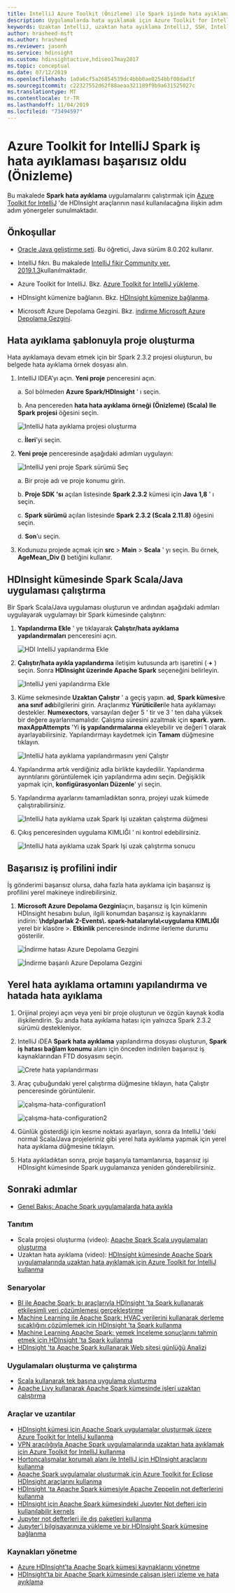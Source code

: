```yaml
---
title: IntelliJ Azure Toolkit (Önizleme) ile Spark işinde hata ayıklama-HDInsight
description: Uygulamalarda hata ayıklamak için Azure Toolkit for IntelliJ HDInsight araçlarını kullanma kılavuzu
keywords: Uzaktan IntelliJ, uzaktan hata ayıklama IntelliJ, SSH, IntelliJ, HDInsight, hata ayıklama IntelliJ, hata ayıklama
author: hrasheed-msft
ms.author: hrasheed
ms.reviewer: jasonh
ms.service: hdinsight
ms.custom: hdinsightactive,hdiseo17may2017
ms.topic: conceptual
ms.date: 07/12/2019
ms.openlocfilehash: 1a0a6cf5a26854539dc4bbb0ae0254bbf08dad1f
ms.sourcegitcommit: c22327552d62f88aeaa321189f9b9a631525027c
ms.translationtype: MT
ms.contentlocale: tr-TR
ms.lasthandoff: 11/04/2019
ms.locfileid: "73494597"
---
```

# <a name="failure-spark-job-debugging-with-azure-toolkit-for-intellij-preview"></a>Azure Toolkit for IntelliJ Spark iş hata ayıklaması başarısız oldu (Önizleme)

Bu makalede **Spark hata ayıklama** uygulamalarını çalıştırmak için [Azure Toolkit for IntelliJ](https://docs.microsoft.com/java/azure/intellij/azure-toolkit-for-intellij?view=azure-java-stable) 'de HDInsight araçlarının nasıl kullanılacağına ilişkin adım adım yönergeler sunulmaktadır.

## <a name="prerequisites"></a>Önkoşullar

* [Oracle Java geliştirme seti](https://www.oracle.com/technetwork/java/javase/downloads/jdk8-downloads-2133151.html). Bu öğretici, Java sürüm 8.0.202 kullanır.
  
* IntelliJ fıkrı. Bu makalede [IntelliJ fikir Community ver. 2019.1.3](https://www.jetbrains.com/idea/download/#section=windows)kullanılmaktadır.
  
* Azure Toolkit for IntelliJ. Bkz. [Azure Toolkit for IntelliJ yükleme](https://docs.microsoft.com/java/azure/intellij/azure-toolkit-for-intellij-installation?view=azure-java-stable).

* HDInsight kümenize bağlanın. Bkz. [HDInsight kümenize bağlanma](apache-spark-intellij-tool-plugin.md).

* Microsoft Azure Depolama Gezgini. Bkz. [indirme Microsoft Azure Depolama Gezgini](https://azure.microsoft.com/features/storage-explorer/).

## <a name="create-a-project-with-debugging-template"></a>Hata ayıklama şablonuyla proje oluşturma

Hata ayıklamaya devam etmek için bir Spark 2.3.2 projesi oluşturun, bu belgede hata ayıklama örnek dosyası alın.

1. IntelliJ IDEA’yı açın. **Yeni proje** penceresini açın.

   a. Sol bölmeden **Azure Spark/HDInsight** ' ı seçin.

   b. Ana pencereden **hata hata ayıklama örneği (Önizleme) (Scala) Ile Spark projesi** öğesini seçin.

     ![IntelliJ hata ayıklama projesi oluşturma](./media/apache-spark-intellij-tool-failure-debug/hdinsight-create-projectfor-failure-debug.png)

   c. **İleri**’yi seçin.

2. **Yeni proje** penceresinde aşağıdaki adımları uygulayın:

   ![IntelliJ yeni proje Spark sürümü Seç](./media/apache-spark-intellij-tool-failure-debug/hdinsight-create-new-project.png)

   a. Bir proje adı ve proje konumu girin.

   b. **Proje SDK 'sı** açılan listesinde **Spark 2.3.2** kümesi için **Java 1,8** ' ı seçin.

   c. **Spark sürümü** açılan listesinde **Spark 2.3.2 (Scala 2.11.8)** öğesini seçin.

   d. **Son**’u seçin.

3. Kodunuzu projede açmak için **src** > **Main** > **Scala** ' yı seçin. Bu örnek, **AgeMean_Div ()** betiğini kullanır.

## <a name="run-a-spark-scalajava-application-on-an-hdinsight-cluster"></a>HDInsight kümesinde Spark Scala/Java uygulaması çalıştırma

Bir Spark Scala/Java uygulaması oluşturun ve ardından aşağıdaki adımları uygulayarak uygulamayı bir Spark kümesinde çalıştırın:

1. **Yapılandırma Ekle** ' ye tıklayarak **Çalıştır/hata ayıklama yapılandırmaları** penceresini açın.

   ![HDI IntelliJ yapılandırma Ekle](./media/apache-spark-intellij-tool-failure-debug/hdinsight-add-new-configuration.png)

2. **Çalıştır/hata ayıkla yapılandırma** iletişim kutusunda artı işaretini ( **+** ) seçin. Sonra **HDInsight üzerinde Apache Spark** seçeneğini belirleyin.

   ![IntelliJ yeni yapılandırma Ekle](./media/apache-spark-intellij-tool-failure-debug/hdinsight-create-new-configuraion-01.png)

3. Küme sekmesinde **Uzaktan Çalıştır** ' a geçiş yapın. **ad**, **Spark kümesi**ve **ana sınıf adı**bilgilerini girin. Araçlarımız **Yürüticiler**ile hata ayıklamayı destekler. **Numexectors**, varsayılan değer 5 ' tir ve 3 ' ten daha yüksek bir değere ayarlanmamalıdır. Çalışma süresini azaltmak için **spark. yarn. maxAppAttempts** 'Yi **iş yapılandırmalarına** ekleyebilir ve değeri 1 olarak ayarlayabilirsiniz. Yapılandırmayı kaydetmek için **Tamam** düğmesine tıklayın.

   ![IntelliJ hata ayıklama yapılandırmasını yeni Çalıştır](./media/apache-spark-intellij-tool-failure-debug/hdinsight-create-new-configuraion-002.png)

4. Yapılandırma artık verdiğiniz adla birlikte kaydedilir. Yapılandırma ayrıntılarını görüntülemek için yapılandırma adını seçin. Değişiklik yapmak için, **konfigürasyonları Düzenle**' yi seçin.

5. Yapılandırma ayarlarını tamamladıktan sonra, projeyi uzak kümede çalıştırabilirsiniz.

   ![IntelliJ hata ayıklama uzak Spark Işi uzaktan çalıştırma düğmesi](./media/apache-spark-intellij-tool-failure-debug/hdinsight-local-run-configuration.png)

6. Çıkış penceresinden uygulama KIMLIĞI ' ni kontrol edebilirsiniz.

   ![IntelliJ hata ayıklama uzak Spark Işi uzak çalıştırma sonucu](./media/apache-spark-intellij-tool-failure-debug/hdinsight-remotely-run-result.png)

## <a name="download-failed-job-profile"></a>Başarısız iş profilini indir

İş gönderimi başarısız olursa, daha fazla hata ayıklama için başarısız iş profilini yerel makineye indirebilirsiniz.

1. **Microsoft Azure Depolama Gezgini**açın, başarısız iş Için kümenin HDInsight hesabını bulun, ilgili konumdan başarısız iş kaynaklarını indirin: **\hdp\parlak 2-Events\\. spark-hatalarıyla\\\<uygulama KIMLIĞI** yerel bir klasöre >. **Etkinlik** penceresinde indirme ilerleme durumu gösterilir.

   ![İndirme hatası Azure Depolama Gezgini](./media/apache-spark-intellij-tool-failure-debug/hdinsight-find-spark-file-001.png)

   ![İndirme başarılı Azure Depolama Gezgini](./media/apache-spark-intellij-tool-failure-debug/spark-on-cosmos-doenload-file-2.png)

## <a name="configure-local-debugging-environment-and-debug-on-failure"></a>Yerel hata ayıklama ortamını yapılandırma ve hatada hata ayıklama

1. Orijinal projeyi açın veya yeni bir proje oluşturun ve özgün kaynak kodla ilişkilendirin. Şu anda hata ayıklama hatası için yalnızca Spark 2.3.2 sürümü destekleniyor.

1. IntelliJ ıDEA **Spark hata ayıklama** yapılandırma dosyası oluşturun, **Spark iş hatası bağlam konumu** alanı için önceden indirilen başarısız iş kaynaklarından FTD dosyasını seçin.

   ![Crete hata yapılandırması](./media/apache-spark-intellij-tool-failure-debug/hdinsight-create-failure-configuration-01.png)

1. Araç çubuğundaki yerel çalıştırma düğmesine tıklayın, hata Çalıştır penceresinde görüntülenir.

   ![çalışma-hata-configuration1](./media/apache-spark-intellij-tool-failure-debug/local-run-failure-configuraion-01.png)

   ![çalışma-hata-configuration2](./media/apache-spark-intellij-tool-failure-debug/local-run-failure-configuration.png)

1. Günlük gösterdiği için kesme noktası ayarlayın, sonra da IntelliJ 'deki normal Scala/Java projeleriniz gibi yerel hata ayıklama yapmak için yerel hata ayıklama düğmesine tıklayın.

1. Hata ayıkladıktan sonra, proje başarıyla tamamlanırsa, başarısız işi HDInsight kümesinde Spark uygulamanıza yeniden gönderebilirsiniz.

## <a name="seealso"></a>Sonraki adımlar

* [Genel Bakış: Apache Spark uygulamalarda hata ayıkla](apache-spark-intellij-tool-debug-remotely-through-ssh.md)

### <a name="demo"></a>Tanıtım

* Scala projesi oluşturma (video): [Apache Spark Scala uygulamaları oluşturma](https://channel9.msdn.com/Series/AzureDataLake/Create-Spark-Applications-with-the-Azure-Toolkit-for-IntelliJ)
* Uzaktan hata ayıklama (video): [HDInsight kümesinde Apache Spark uygulamalarında uzaktan hata ayıklamak için Azure Toolkit for IntelliJ kullanma](https://channel9.msdn.com/Series/AzureDataLake/Debug-HDInsight-Spark-Applications-with-Azure-Toolkit-for-IntelliJ)

### <a name="scenarios"></a>Senaryolar

* [BI ile Apache Spark: bı araçlarıyla HDInsight 'ta Spark kullanarak etkileşimli veri çözümlemesi gerçekleştirme](apache-spark-use-bi-tools.md)
* [Machine Learning ile Apache Spark: HVAC verilerini kullanarak derleme sıcaklığını çözümlemek için HDInsight 'ta Spark kullanma](apache-spark-ipython-notebook-machine-learning.md)
* [Machine Learning Apache Spark: yemek İnceleme sonuçlarını tahmin etmek için HDInsight 'ta Spark kullanma](apache-spark-machine-learning-mllib-ipython.md)
* [HDInsight 'ta Apache Spark kullanarak Web sitesi günlüğü Analizi](../hdinsight-apache-spark-custom-library-website-log-analysis.md)

### <a name="create-and-run-applications"></a>Uygulamaları oluşturma ve çalıştırma

* [Scala kullanarak tek başına uygulama oluşturma](../hdinsight-apache-spark-create-standalone-application.md)
* [Apache Livy kullanarak Apache Spark kümesinde işleri uzaktan çalıştırma](apache-spark-livy-rest-interface.md)

### <a name="tools-and-extensions"></a>Araçlar ve uzantılar

* [HDInsight kümesi için Apache Spark uygulamalar oluşturmak üzere Azure Toolkit for IntelliJ kullanma](apache-spark-intellij-tool-plugin.md)
* [VPN aracılığıyla Apache Spark uygulamalarında uzaktan hata ayıklamak için Azure Toolkit for IntelliJ kullanma](apache-spark-intellij-tool-plugin-debug-jobs-remotely.md)
* [Hortonçalışmalar korumalı alanı ile IntelliJ için HDInsight araçlarını kullanma](../hadoop/hdinsight-tools-for-intellij-with-hortonworks-sandbox.md)
* [Apache Spark uygulamalar oluşturmak için Azure Toolkit for Eclipse HDInsight araçlarını kullanma](../hdinsight-apache-spark-eclipse-tool-plugin.md)
* [HDInsight 'ta Apache Spark kümesiyle Apache Zeppelin not defterlerini kullanma](apache-spark-zeppelin-notebook.md)
* [HDInsight için Apache Spark kümesindeki Jupyter Not defteri için kullanılabilir kernels](apache-spark-jupyter-notebook-kernels.md)
* [Jupyter not defterleri ile dış paketleri kullanma](apache-spark-jupyter-notebook-use-external-packages.md)
* [Jupyter’i bilgisayarınıza yükleme ve bir HDInsight Spark kümesine bağlanma](apache-spark-jupyter-notebook-install-locally.md)

### <a name="manage-resources"></a>Kaynakları yönetme

* [Azure HDInsight’ta Apache Spark kümesi kaynaklarını yönetme](apache-spark-resource-manager.md)
* [HDInsight’ta bir Apache Spark kümesinde çalışan işleri izleme ve hata ayıklama](apache-spark-job-debugging.md)
